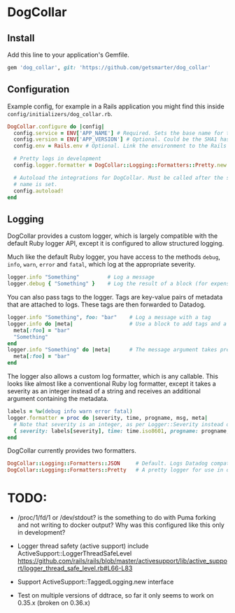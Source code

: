 # DogCollar

## Install
Add this line to your application's Gemfile.

```ruby
gem 'dog_collar', git: 'https://github.com/getsmarter/dog_collar'
```

## Configuration
Example config, for example in a Rails application you might find this inside
`config/initializers/dog_collar.rb`.

```ruby
DogCollar.configure do |config|
  config.service = ENV['APP_NAME'] # Required. Sets the base name for the application.
  config.version = ENV['APP_VERSION'] # Optional. Could be the SHA1 hash of the Git commit.
  config.env = Rails.env # Optional. Link the environment to the Rails environment

  # Pretty logs in development
  config.logger.formatter = DogCollar::Logging::Formatters::Pretty.new if Rails.env.development?

  # Autoload the integrations for DogCollar. Must be called after the service
  # name is set.
  config.autoload!
end
```

## Logging
DogCollar provides a custom logger, which is largely compatible with the
default Ruby logger API, except it is configured to allow structured logging.

Much like the default Ruby logger, you have access to the methods `debug`,
`info`, `warn`, `error` and `fatal`, which log at the appropriate severity.

```ruby
logger.info "Something"         # Log a message
logger.debug { "Something" }    # Log the result of a block (for expensive to build messages)
```

You can also pass tags to the logger. Tags are key-value pairs of metadata that
are attached to logs. These tags are then forwarded to Datadog.

```ruby
logger.info "Something", foo: "bar"    # Log a message with a tag
logger.info do |meta|                  # Use a block to add tags and a message
  meta[:foo] = "bar"
  "Something"
end
logger.info "Something" do |meta|      # The message argument takes preference over the block return value.
  meta[:foo] = "bar"
end
```

The logger also allows a custom log formatter, which is any callable. This
looks like almost like a conventional Ruby log formatter, except it takes a
severity as an integer instead of a string and receives an additional argument
containing the metadata.

```ruby
labels = %w(debug info warn error fatal)
logger.formatter = proc do |severity, time, progname, msg, meta|
  # Note that severity is an integer, as per Logger::Severity instead of a string
  { severity: labels[severity], time: time.iso8601, progname: progname, msg: msg, **meta }.to_json
end
```

DogCollar currently provides two formatters.

```ruby
DogCollar::Logging::Formatters::JSON     # Default. Logs Datadog compatible JSON, one hash per line.
DogCollar::Logging::Formatters::Pretty   # A pretty logger for use in development
```

# TODO:
- /proc/1/fd/1 or /dev/stdout? is the something to do with Puma forking and not
  writing to docker output? Why was this configured like this only in
  development?

- Logger thread safety (active support)
include ActiveSupport::LoggerThreadSafeLevel
https://github.com/rails/rails/blob/master/activesupport/lib/active_support/logger_thread_safe_level.rb#L66-L83

- Support ActiveSupport::TaggedLogging.new interface

- Test on multiple versions of ddtrace, so far it only seems to work on 0.35.x (broken on 0.36.x)
